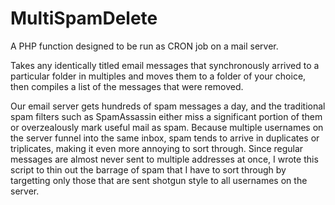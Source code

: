 # MultiSpamDelete

A PHP function designed to be run as CRON job on a mail server.

Takes any identically titled email messages that synchronously arrived to a particular folder in multiples and moves them to a folder of your choice, then compiles a list of the messages that were removed.

Our email server gets hundreds of spam messages a day, and the traditional spam filters such as SpamAssassin either miss a significant portion of them or overzealously mark useful mail as spam. Because multiple usernames on the server funnel into the same inbox, spam tends to arrive in duplicates or triplicates, making it even more annoying to sort through. Since regular messages are almost never sent to multiple addresses at once, I wrote this script to thin out the barrage of spam that I have to sort through by targetting only those that are sent shotgun style to all usernames on the server.